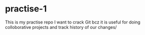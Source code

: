 # practise-1
This is my practise repo
I want to crack Git bcz it is useful for doing colloborative projects and track history of our changes/
